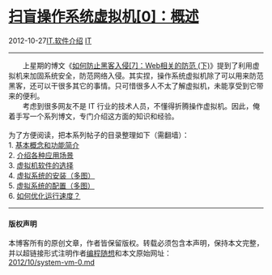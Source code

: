 <!DOCTYPE html>
<html xmlns="http://www.w3.org/1999/xhtml" xml:lang="zh-CN">
<head>
<meta http-equiv="Content-Type" content="text/html; charset=utf-8" />
<meta name="generator" content="Python script by program.think@gmail.com" />
<meta name="provider" content="program-think.blogspot.com" />
<link type="text/css" rel="stylesheet" href="../../css/program-think.css" />
<title>扫盲操作系统虚拟机[0]：概述 - 编程随想的博客</title>
</head>
<body>
<div id="main" style="width:100%;">
<h1><a href="../../index.md" title="回到首页">扫盲操作系统虚拟机[0]：概述</a></h1>
<div class="post-info"><span class="date-header">2012-10-27</span><a href="../../tags/IT.E8BDAFE4BBB6E4BB8BE7BB8D.md" class="tag">IT.软件介绍</a> <a href="../../tags/IT.md" class="tag">IT</a> </div>
<hr>
<div class="post">
&#12288;&#12288;上星期的博文《<a href="../../2012/10/howto-prevent-hacker-attack-7.md">如何防止黑客入侵[7]：Web相关的防范 (下)</a>》提到了利用虚拟机来加固系统安全，防范网络入侵。其实捏，操作系统虚拟机除了可以用来防范黑客，还可以干很多其它的事情。只可惜很多人不太了解虚拟机，未能享受到它带来的便利。<br />&#12288;&#12288;考虑到很多网友不是 IT 行业的技术人员，不懂得折腾操作虚拟机。因此，俺着手写一个系列博文，专门介绍这方面的知识和经验。<a name='more'></a><!--program-think--><br /><a name="index"> </a><br />为了方便阅读，把本系列帖子的目录整理如下（需翻墙）：<br />1. <a href="../../2012/10/system-vm-1.md">基本概念和功能简介</a><br />2. <a href="../../2012/11/system-vm-2.md">介绍各种应用场景</a><br />3. <a href="../../2012/11/system-vm-3.md">虚拟机软件的选择</a><br />4. <a href="../../2012/12/system-vm-4.md">虚拟系统的安装（多图）</a><br />5. <a href="../../2012/12/system-vm-5.md">虚拟系统的配置（多图）</a><br />6. <a href="../../2014/09/system-vm-6.md">如何优化运行速度？</a><br /><div class="blogger-post-footer">
</div>
<hr>
<div class="copyright">
<h4>版权声明</h4>
本博客所有的原创文章，作者皆保留版权。转载必须包含本声明，保持本文完整，并以超链接形式注明作者<a href="mailto:program.think@gmail.com">编程随想</a>和本文原始网址：<br>
<a href="2012/10/system-vm-0.md">2012/10/system-vm-0.md</a>
</div>
</div>
</body>
</html>
